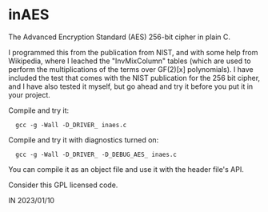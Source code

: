 # inAES
The Advanced Encryption Standard (AES) 256-bit cipher in plain C.

I programmed this from the publication from NIST, and with some help from
Wikipedia, where I leached the "InvMixColumn" tables (which are used
to perform the multiplications of the terms over GF(2)[x] polynomials).
I have included the test that comes with the NIST publication for the 256
bit cipher, and I have also tested it myself, but go ahead and try it
before you put it in your project.

Compile and try it:

```
  gcc -g -Wall -D_DRIVER_ inaes.c
```
Compile and try it with diagnostics turned on:

```
  gcc -g -Wall -D_DRIVER_ -D_DEBUG_AES_ inaes.c
```

You can compile it as an object file and use it with the header file's API.

Consider this GPL licensed code.

IN 2023/01/10

